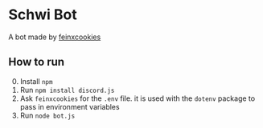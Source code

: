 # Schwi Bot

A bot made by [feinxcookies](https://github.com/feinxcookies)

## How to run
0. Install `npm`
1. Run `npm install discord.js`
2. Ask `feinxcookies` for the `.env` file. it is used with the `dotenv` package to pass in environment variables
3. Run `node bot.js`
